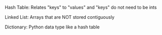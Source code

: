 Hash Table: Relates "keys" to "values" and "keys" do not need to be ints

Linked List: Arrays that are NOT stored contiguously

Dictionary: Python data type like a hash table

